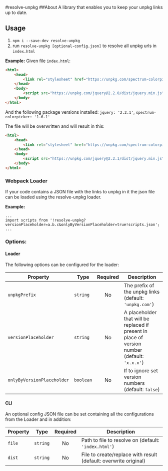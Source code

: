 #resolve-unpkg
##About
A library that enables you to keep your unpkg links up to date.

## Usage
1. `npm i --save-dev resolve-unpkg`
2. run `resolve-unpkg [optional-config.json]` to resolve all unpkg urls in `index.html`

**Example:**
Given file `index.html`:
```html
<html>
    <head>
        <link rel="stylesheet" href="https://unpkg.com/spectrum-colorpicker@1.6.0/spectrum.css">
    </head>
    <body>
        <script src="https://unpkg.com/jquery@2.2.0/dist/jquery.min.js"></script>
    </body>
</html>
``` 

And the following package versions installed: `jquery: '2.2.1'`, `spectrum-colorpicker: '1.6.1'`

The file will be overwritten and will result in this:

```html
<html>
    <head>
        <link rel="stylesheet" href="https://unpkg.com/spectrum-colorpicker@1.6.1/spectrum.css">
    </head>
    <body>
        <script src="https://unpkg.com/jquery@2.2.1/dist/jquery.min.js"></script>
    </body>
</html>
```

### Webpack Loader

If your code contains a JSON file with the links to unpkg in it the json file can be loaded using the resolve-unpkg loader.

**Example:**

```javscript
...
import scripts from '!resolve-unpkg?versionPlaceholder=a.b.c&onlyByVersionPlaceholder=true!scripts.json';
...

``` 

### Options:

#### Loader

The following options can be configured for the loader:

| Property         | Type       | Required | Description                              |
| ---------------- | ---------- | :------: | ---------------------------------------- |
| `unpkgPrefix`    | `string`   |   No     | The prefix of the unpkg links (default: `'unpkg.com'`) |
| `versionPlaceholder`| `string`   |   No     | A placeholder that will be replaced if present in place of version number (default: `'x.x.x'`) |
| `onlyByVersionPlaceholder`  | `boolean`   |   No     |  If to ignore set version numbers (default: `false`)     |

#### CLI

An optional config JSON file can be set containing all the configurations from the Loader and in addition:

| Property         | Type       | Required | Description                              |
| ---------------- | ---------- | :------: | ---------------------------------------- |
| `file`    | `string`   |   No     | Path to file to resolve on (default: `'index.html'`) |
| `dist`    | `string`   |   No     | File to create/replace with result (default: overwrite original) |


